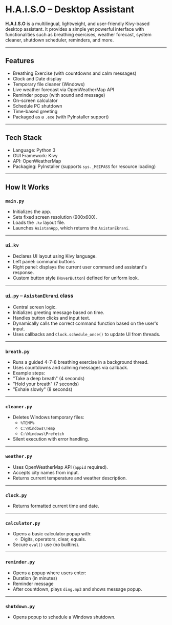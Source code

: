 # H.A.I.S.O – Desktop Assistant

**H.A.I.S.O** is a multilingual, lightweight, and user-friendly Kivy-based desktop assistant. It provides a simple yet powerful interface with functionalities such as breathing exercises, weather forecast, system cleaner, shutdown scheduler, reminders, and more.

---

## Features

- Breathing Exercise (with countdowns and calm messages)
- Clock and Date display
- Temporary file cleaner (Windows)
- Live weather forecast via OpenWeatherMap API
- Reminder popup (with sound and message)
- On-screen calculator
- Schedule PC shutdown
- Time-based greeting
- Packaged as a `.exe` (with PyInstaller support)

---

## Tech Stack

- Language: Python 3
- GUI Framework: Kivy
- API: OpenWeatherMap
- Packaging: PyInstaller (supports `sys._MEIPASS` for resource loading)

---

## How It Works

### `main.py`

- Initializes the app.
- Sets fixed screen resolution (900x600).
- Loads the `.kv` layout file.
- Launches `AsistanApp`, which returns the `AsistanEkrani`.

---

### `ui.kv`

- Declares UI layout using Kivy language.
- Left panel: command buttons
- Right panel: displays the current user command and assistant's response.
- Custom button style (`HoverButton`) defined for uniform look.

---

### `ui.py` – `AsistanEkrani` class

- Central screen logic.
- Initializes greeting message based on time.
- Handles button clicks and input text.
- Dynamically calls the correct command function based on the user's input.
- Uses callbacks and `Clock.schedule_once()` to update UI from threads.

---

### `breath.py`

- Runs a guided 4-7-8 breathing exercise in a background thread.
- Uses countdowns and calming messages via callback.
- Example steps:
- "Take a deep breath" (4 seconds)
- "Hold your breath" (7 seconds)
- "Exhale slowly" (8 seconds)

---

### `cleaner.py`

- Deletes Windows temporary files:
  - `%TEMP%`
  - `C:\Windows\Temp`
  - `C:\Windows\Prefetch`
- Silent execution with error handling.

---

### `weather.py`

- Uses OpenWeatherMap API (`appid` required).
- Accepts city names from input.
- Returns current temperature and weather description.

---

### `clock.py`

- Returns formatted current time and date.

---

### `calculator.py`

- Opens a basic calculator popup with:
  - Digits, operators, clear, equals.
- Secure `eval()` use (no builtins).

---

### `reminder.py`

- Opens a popup where users enter:
- Duration (in minutes)
- Reminder message
- After countdown, plays `ding.mp3` and shows message popup.

---

### `shutdown.py`

- Opens popup to schedule a Windows shutdown.

